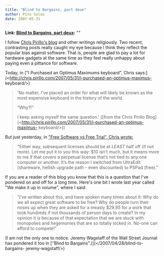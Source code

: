```yaml
---
title: "Blind to Bargains, part deux"
author: Pito Salas
date: 2007-05-31
---
```


**Link: [Blind to Bargains, part deux](None):** ""

I follow [Chris Pirillo's blog](<http://chris.pirillo.com/>) and other
writings religiously. Two recent, contrasting posts really caught my eye
because I think they reflect the popular bias against software. That is,
people are glad to pay a lot for hardware gadgets at the same time as they
feel really unhappy about paying even a pittance for software.

Today, in ["I Purchased an Optimus Maximums keyboard", Chris
says:](<http://chris.pirillo.com/2007/05/31/i-purchased-an-optimus-maximus-
keyboard/>)

> 'No matter, I’ve placed an order for what will likely be known as the most
> expensive keyboard in the history of the world.
>
> “Why?!”
>
> I keep asking myself the same question.' ([from the Chris Pirillo
> Blog](<http://chris.pirillo.com/2007/05/31/i-purchased-an-optimus-maximus-
> keyboard/>))

But just yesterday, in ["Free Software vs Free Trial", Chris
wrote:](<http://chris.pirillo.com/2007/05/30/free-software-vs-free-trial/>)

> "Either way, subsequent licenses should be at *LEAST* half off (if not
> more). Let me put it to you this way: $10 isn’t much, but it means more to
> me if that covers a perpetual license that’s not tied to any one computer or
> another. It’s the reason I switched from UltraEdit (shareware, hellish
> upgrade path – even discounted) to PSPad (free)."

If you are a reader of this blog you know that this is a question that I've
pondered on and off for a long time. Here's one bit I wrote last year called
"We make it up in voiume", where I said:

> "I’ve written about this, and have spoken many times about it: Why do we all
> expect great software to be free? Why do people turn their noses up when
> they are asked for a measly $29.95 for a work that took hundreds if not
> thousands of person days to create? In my opinion it is because of that
> expectation that we are stuck with monopolies and hegemonies that are so
> totally locked in. No-one can afford to compete!"

(I am not the only one to notice. Jeremy Wagstaff of the Wall Street Journal
has pondered it too in ["Blind to Bargains".)](</2007/04/28/blind-to-bargains-
jeremy-wagstaff/>)



